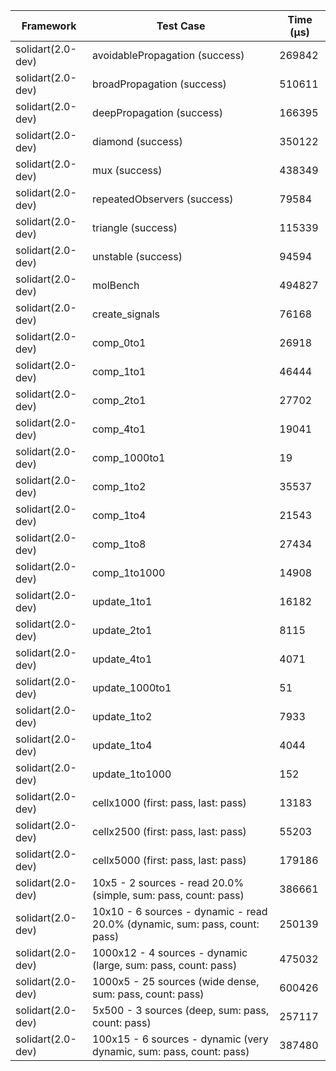 | Framework | Test Case | Time (μs) |
| --- | --- | --- |
| solidart(2.0-dev) | avoidablePropagation (success) | 269842 |
| solidart(2.0-dev) | broadPropagation (success) | 510611 |
| solidart(2.0-dev) | deepPropagation (success) | 166395 |
| solidart(2.0-dev) | diamond (success) | 350122 |
| solidart(2.0-dev) | mux (success) | 438349 |
| solidart(2.0-dev) | repeatedObservers (success) | 79584 |
| solidart(2.0-dev) | triangle (success) | 115339 |
| solidart(2.0-dev) | unstable (success) | 94594 |
| solidart(2.0-dev) | molBench | 494827 |
| solidart(2.0-dev) | create_signals | 76168 |
| solidart(2.0-dev) | comp_0to1 | 26918 |
| solidart(2.0-dev) | comp_1to1 | 46444 |
| solidart(2.0-dev) | comp_2to1 | 27702 |
| solidart(2.0-dev) | comp_4to1 | 19041 |
| solidart(2.0-dev) | comp_1000to1 | 19 |
| solidart(2.0-dev) | comp_1to2 | 35537 |
| solidart(2.0-dev) | comp_1to4 | 21543 |
| solidart(2.0-dev) | comp_1to8 | 27434 |
| solidart(2.0-dev) | comp_1to1000 | 14908 |
| solidart(2.0-dev) | update_1to1 | 16182 |
| solidart(2.0-dev) | update_2to1 | 8115 |
| solidart(2.0-dev) | update_4to1 | 4071 |
| solidart(2.0-dev) | update_1000to1 | 51 |
| solidart(2.0-dev) | update_1to2 | 7933 |
| solidart(2.0-dev) | update_1to4 | 4044 |
| solidart(2.0-dev) | update_1to1000 | 152 |
| solidart(2.0-dev) | cellx1000 (first: pass, last: pass) | 13183 |
| solidart(2.0-dev) | cellx2500 (first: pass, last: pass) | 55203 |
| solidart(2.0-dev) | cellx5000 (first: pass, last: pass) | 179186 |
| solidart(2.0-dev) | 10x5 - 2 sources - read 20.0% (simple, sum: pass, count: pass) | 386661 |
| solidart(2.0-dev) | 10x10 - 6 sources - dynamic - read 20.0% (dynamic, sum: pass, count: pass) | 250139 |
| solidart(2.0-dev) | 1000x12 - 4 sources - dynamic (large, sum: pass, count: pass) | 475032 |
| solidart(2.0-dev) | 1000x5 - 25 sources (wide dense, sum: pass, count: pass) | 600426 |
| solidart(2.0-dev) | 5x500 - 3 sources (deep, sum: pass, count: pass) | 257117 |
| solidart(2.0-dev) | 100x15 - 6 sources - dynamic (very dynamic, sum: pass, count: pass) | 387480 |
